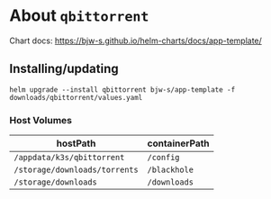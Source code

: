 About `qbittorrent`
===
Chart docs: https://bjw-s.github.io/helm-charts/docs/app-template/


Installing/updating
---

```shell
helm upgrade --install qbittorrent bjw-s/app-template -f downloads/qbittorrent/values.yaml
```

### Host Volumes

| hostPath                      | containerPath |
|-------------------------------|---------------|
| `/appdata/k3s/qbittorrent`    | `/config`     |
| `/storage/downloads/torrents` | `/blackhole`  |
| `/storage/downloads`          | `/downloads`  |
